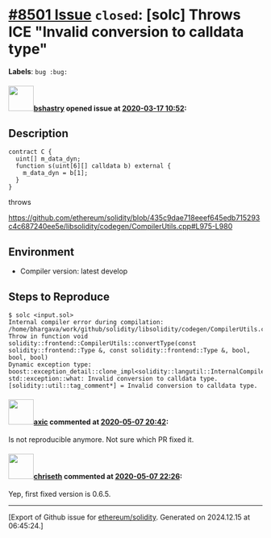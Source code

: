 # [\#8501 Issue](https://github.com/ethereum/solidity/issues/8501) `closed`: [solc] Throws ICE "Invalid conversion to calldata type"
**Labels**: `bug :bug:`


#### <img src="https://avatars.githubusercontent.com/u/2388185?v=4" width="50">[bshastry](https://github.com/bshastry) opened issue at [2020-03-17 10:52](https://github.com/ethereum/solidity/issues/8501):

## Description

```
contract C {
  uint[] m_data_dyn;
  function s(uint[6][] calldata b) external {
    m_data_dyn = b[1];
  }
}
```

throws

https://github.com/ethereum/solidity/blob/435c9dae718eeef645edb715293c4c687240ee5e/libsolidity/codegen/CompilerUtils.cpp#L975-L980

## Environment

- Compiler version: latest develop

## Steps to Reproduce

```
$ solc <input.sol>
Internal compiler error during compilation:
/home/bhargava/work/github/solidity/libsolidity/codegen/CompilerUtils.cpp(980): Throw in function void solidity::frontend::CompilerUtils::convertType(const solidity::frontend::Type &, const solidity::frontend::Type &, bool, bool, bool)
Dynamic exception type: boost::exception_detail::clone_impl<solidity::langutil::InternalCompilerError>
std::exception::what: Invalid conversion to calldata type.
[solidity::util::tag_comment*] = Invalid conversion to calldata type.
```

#### <img src="https://avatars.githubusercontent.com/u/20340?v=4" width="50">[axic](https://github.com/axic) commented at [2020-05-07 20:42](https://github.com/ethereum/solidity/issues/8501#issuecomment-625486331):

Is not reproducible anymore. Not sure which PR fixed it.

#### <img src="https://avatars.githubusercontent.com/u/9073706?v=4" width="50">[chriseth](https://github.com/chriseth) commented at [2020-05-07 22:26](https://github.com/ethereum/solidity/issues/8501#issuecomment-625528044):

Yep, first fixed version is 0.6.5.


-------------------------------------------------------------------------------



[Export of Github issue for [ethereum/solidity](https://github.com/ethereum/solidity). Generated on 2024.12.15 at 06:45:24.]
